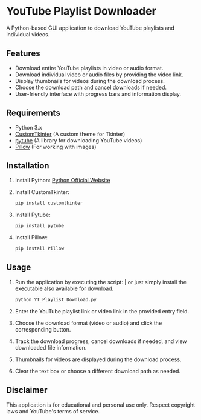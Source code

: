 # YouTube Playlist Downloader

A Python-based GUI application to download YouTube playlists and individual videos.

## Features
- Download entire YouTube playlists in video or audio format.
- Download individual video or audio files by providing the video link.
- Display thumbnails for videos during the download process.
- Choose the download path and cancel downloads if needed.
- User-friendly interface with progress bars and information display.

## Requirements
- Python 3.x
- [CustomTkinter](https://github.com/creatorfromhell/customtkinter) (A custom theme for Tkinter)
- [pytube](https://github.com/nficano/pytube) (A library for downloading YouTube videos)
- [Pillow](https://python-pillow.org/) (For working with images)
  
## Installation

1. Install Python: [Python Official Website](https://www.python.org/downloads/)

2. Install CustomTkinter:
   ```bash
   pip install customtkinter
   ```

3. Install Pytube:
   ```bash
   pip install pytube
   ```

4. Install Pillow:
   ```bash
   pip install Pillow
   ```

## Usage
1. Run the application by executing the script: | or just simply install the executable also available for download.
   ```bash
   python YT_Playlist_Download.py
   ```

2. Enter the YouTube playlist link or video link in the provided entry field.

3. Choose the download format (video or audio) and click the corresponding button.

4. Track the download progress, cancel downloads if needed, and view downloaded file information.

5. Thumbnails for videos are displayed during the download process.

6. Clear the text box or choose a different download path as needed.

## Disclaimer
This application is for educational and personal use only. Respect copyright laws and YouTube's terms of service.

